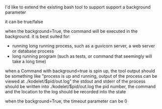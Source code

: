 I'd like to extend the existing bash tool to support support a background parameter

it can be true/false

when the background=True, the command will be executed in the background. it is best suited for:
* running long running process, such as a guvicorn server, a web server or database process
* long running program (such as tests, or command that seemingly will take a long time)

when a Command with background=true is spin up, the tool output should be something like "process is up and running, output of the process can be viewed at ./kodelet/$pid/out.log"
the stdout and stderr of the process should be written into ./kodelet/$pid/out.log
the pid number, the command and the location to the log should be recorded into the state

when the background=True, the timeout parameter can be 0

